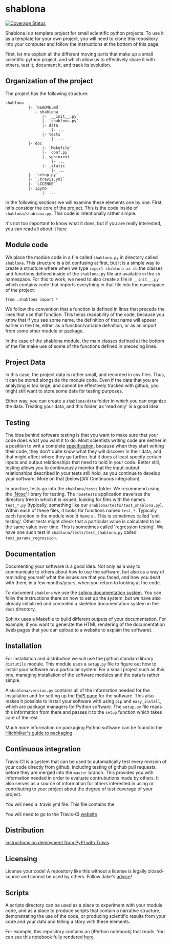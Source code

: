 # shablona

[![Coverage Status](https://coveralls.io/repos/arokem/shablona/badge.svg)](https://coveralls.io/r/arokem/shablona)

Shablona is a template project for small scientific python projects. To use it as a template for your own project, you will need to clone this repository into your computer and follow the instructions at the bottom of this page.

First, let me explain all the different moving parts that make up a small scientific python project, and which allow us to effectively share it with others, test it, document it, and track its evolution.

## Organization of the  project

The project has the following structure: 

	shablona -
			  |- `README.md`
				|- shablona
					|- `__init__.py`
					|- `shablona.py`
					|- data
						|- ...
					|- tests
						|- ...
			  |- doc
					|- `Makefile`
					|- `conf.py`
					|- sphinxext
						|- ...
					|- _static
						|- ...
			  |- `setup.py`
			  |- `.travis.yml`
			  |- `LICENSE`
			  |- ipynb
		  			|- ...


In the following sections we will examine these elements one by one. First, let's consider the core of the project. This is the code inside of `shablona/shablona.py`. This code is intentionally rather simple.

It's not too important to know what it does, but if you are really interested, you can read all about it [here](http//arokem.github.io/2014-08-12-learn-optimization.html)


## Module code

We place the module code in a file called `shablona.py` in directory called `shablona`. This structure is a bit confusing at first, but it is a simple way to create a structure where when we type `import shablona as sb` the classes and functions defined inside of the `shablona.py` file are available in the `sb` namespace. For this to work, we need to also create a file in `__init__.py` which contains code that imports everything in that file into the namespace of the project: 

    from .shablona import *

We follow the convention that a function is defined in lines that precede the lines that use that function. This helps readability of the code, because you know that if you see some name, the definition of that name will appear earlier in the file, either as a function/variable definition, or as an import from some other module or package.

In the case of the shablona module, the main classes defined at the bottom of the file make use of some of the functions defined in preceding lines.

## Project Data
In this case, the project data is rather small, and recorded in csv files. Thus, it can be stored alongside the module code. Even if the data that you are analyzing is too large, and cannot be effectively tracked with github, you might still want to store some data for testing purposes. 

Either way, you can create a `shablona/data` folder in which you can organize the data. Treating your data, and this folder, as 'read only' is a good idea. 

## Testing 

The idea behind software testing is that you want to make sure that your code does what you want it to do. Most scientists writing code are neither in a position to writ a complete [specification](http://www.wired.com/2013/01/code-bugs-programming-why-we-need-specs/), because when they start writing their code, they don't quite know what they will discover in their data, and that might affect where they go further. but it does at least specify certain inputs and output relationships that need to hold in your code. Better still, testing allows you to continuously monitor that the input-output relationships described in your tests still hold, as you continue to develop your software. More on that [below](## Continuous integration).

In practice, tests go into the `shablona/tests` folder. We recommend using the ['Nose'](http://nose.readthedocs.org/) library for testing. The `nosetests` application traverses the directory tree in which it is issued, looking for files with the names `test_*.py` (typically, something like our `shablona/tests/test_shablona.py`). Within each of these files, it looks for functions named `test_*`. Typically each function in the module would have a . This is sometimes called 'unit testing'. Other tests might check that a particular value is calculated to be the same value over time. This is sometimes called 'regression testing'. We have one such test in `shablona/tests/test_shablona.py` called `test_params_regression`.

## Documentation 

Documenting your software is a good idea. Not only as a way to communicate to others about how to use the software, but also as a way of reminding yourself what the issues are that you faced, and how you dealt with them, in a few months/years, when you return to looking at the code. 

To document `shablona` we use the [sphinx documentation system](http://sphinx-doc.org/). You can follw the instructions there on how to set up the system, but we have also already initialized and commited a skeleton documentation system in the `docs` directory.

Sphinx uses a Makefile to build different outputs of your documentation. For example, if you want to generate the HTML rendering of the documentation (web pages that you can upload to a website to explain the software).


## Installation

For installation and distribution we will use the python standard library `distutils` module. This module uses a `setup.py` file to figure out how to install your software on a particular system. For a small project such as this one, managing installation of the software modules and the data is rather simple. 

A `shablona/version.py` contains all of the information needed for the installation and for setting up the [PyPI page](https://pypi.python.org/pypi/shablona) for the software. This also makes it possible to install your software with using `pip` and `easy_install`, which are package managers for Python software. The `setup.py` file reads this information from there and passes it to the `setup` function which takes care of the rest. 

Much more information on packaging Python software can be found in the [Hitchhiker's guide to packaging](https://the-hitchhikers-guide-to-packaging.readthedocs.org).


## Continuous integration

Travis-CI is a system that can be used to automatically test every revision of your code directly from github, including testing of github pull requests, before they are merged into the `master` branch. This provides you with information needed in order to evaluate contrubutions made by others. It also serves as a source of information for others interested in using or contributing to your project about the degree of test coverage of your project. 

You will need a .travis.yml file. This file contains the 

You will need to go to the Travis-CI [website]()


## Distribution

[Instructions on deployment from PyPI with Travis](http://docs.travis-ci.com/user/deployment/pypi/).


## Licensing

License your code! A repository like this without a license is legally closed-source and cannot be used by others. Follow Jake's [advice](http://www.astrobetter.com/blog/2014/03/10/the-whys-and-hows-of-licensing-scientific-code/)!

## Scripts 
A scripts directory can be used as a place to experiment with your module code, and as a place to produce scripts that contain a narrative structure, demonstrating the use of the code, or producing scientific results from your code and your data and telling a story with these elements.

For example, this repository contains an [IPython notebook] that reads. You can see this notebook fully rendered [here](https://github.com/uwescience/shablona/blob/master/scripts/Figure1.ipynb).